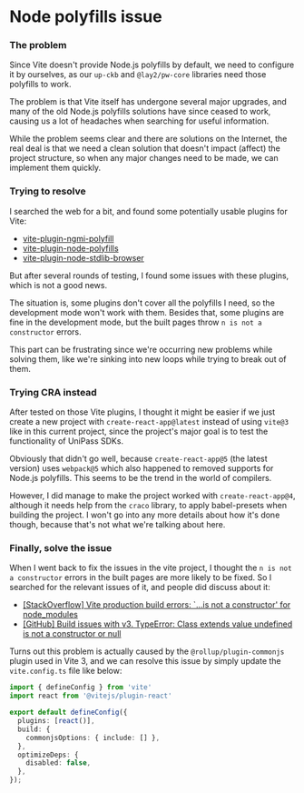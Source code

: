 
# Node polyfills issue

### The problem

Since Vite doesn't provide Node.js polyfills by default, we need to configure it by ourselves, as our `up-ckb` and `@lay2/pw-core` libraries need those polyfills to work.

The problem is that Vite itself has undergone several major upgrades, and many of the old Node.js polyfills solutions have since ceased to work, causing us a lot of headaches when searching for useful information.

While the problem seems clear and there are solutions on the Internet, the real deal is that we need a clean solution that doesn't impact (affect) the project structure, so when any major changes need to be made, we can implement them quickly.

### Trying to resolve

I searched the web for a bit, and found some potentially usable plugins for Vite:
- [vite-plugin-ngmi-polyfill](https://github.com/grikomsn/vite-plugin-ngmi-polyfill)
- [vite-plugin-node-polyfills](https://github.com/voracious/vite-plugin-node-polyfills)
- [vite-plugin-node-stdlib-browser](https://github.com/sodatea/vite-plugin-node-stdlib-browser)

But after several rounds of testing, I found some issues with these plugins, which is not a good news. 

The situation is, some plugins don't cover all the polyfills I need, so the development mode won't work with them. Besides that, some plugins are fine in the development mode, but the built pages throw `n is not a constructor` errors.

This part can be frustrating since we're occurring new problems while solving them, like we're sinking into new loops while trying to break out of them.

### Trying CRA instead

After tested on those Vite plugins, I thought it might be easier if we just create a new project with `create-react-app@latest` instead of using `vite@3` like in this current project, since the project's major goal is to test the functionality of UniPass SDKs. 

Obviously that didn't go well, because `create-react-app@5` (the latest version) uses `webpack@5` which also happened to removed supports for Node.js polyfills. This seems to be the trend in the world of compilers. 

However, I did manage to make the project worked with `create-react-app@4`, although it needs help from the `craco` library, to apply babel-presets when building the project. I won't go into any more details about how it's done though, because that's not what we're talking about here.

### Finally, solve the issue

When I went back to fix the issues in the vite project, I thought the `n is not a constructor` errors in the built pages are more likely to be fixed. So I searched for the relevant issues of it, and people did discuss about it:
- [[StackOverflow] Vite production build errors: `...is not a constructor' for node_modules](https://stackoverflow.com/questions/70454977/vite-production-build-errors-is-not-a-constructor-for-node-modules)
- [[GitHub] Build issues with v3. TypeError: Class extends value undefined is not a constructor or null](https://github.com/vitejs/vite/issues/9703#issuecomment-1216662109)

Turns out this problem is actually caused by the `@rollup/plugin-commonjs` plugin used in Vite 3, and we can resolve this issue by simply update the `vite.config.ts` file like below:
```typescript
import { defineConfig } from 'vite'
import react from '@vitejs/plugin-react'

export default defineConfig({
  plugins: [react()],
  build: {
    commonjsOptions: { include: [] },
  },
  optimizeDeps: {
    disabled: false,
  },
});
```
